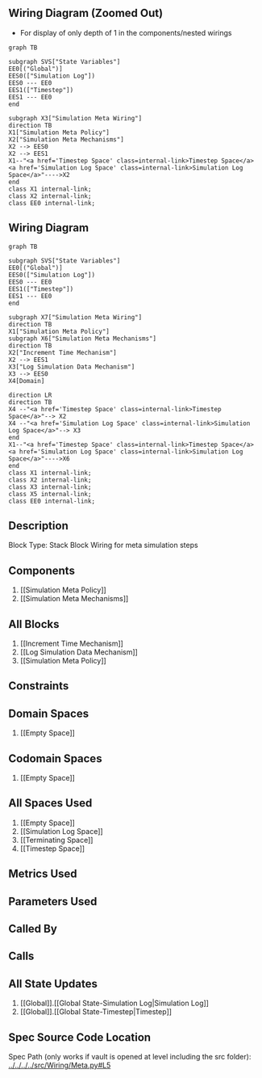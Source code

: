 ## Wiring Diagram (Zoomed Out)

- For display of only depth of 1 in the components/nested wirings
```mermaid
graph TB

subgraph SVS["State Variables"]
EE0[("Global")]
EES0(["Simulation Log"])
EES0 --- EE0
EES1(["Timestep"])
EES1 --- EE0
end

subgraph X3["Simulation Meta Wiring"]
direction TB
X1["Simulation Meta Policy"]
X2["Simulation Meta Mechanisms"]
X2 --> EES0
X2 --> EES1
X1--"<a href='Timestep Space' class=internal-link>Timestep Space</a>
<a href='Simulation Log Space' class=internal-link>Simulation Log Space</a>"---->X2
end
class X1 internal-link;
class X2 internal-link;
class EE0 internal-link;

```

## Wiring Diagram

```mermaid
graph TB

subgraph SVS["State Variables"]
EE0[("Global")]
EES0(["Simulation Log"])
EES0 --- EE0
EES1(["Timestep"])
EES1 --- EE0
end

subgraph X7["Simulation Meta Wiring"]
direction TB
X1["Simulation Meta Policy"]
subgraph X6["Simulation Meta Mechanisms"]
direction TB
X2["Increment Time Mechanism"]
X2 --> EES1
X3["Log Simulation Data Mechanism"]
X3 --> EES0
X4[Domain]

direction LR
direction TB
X4 --"<a href='Timestep Space' class=internal-link>Timestep Space</a>"--> X2
X4 --"<a href='Simulation Log Space' class=internal-link>Simulation Log Space</a>"--> X3
end
X1--"<a href='Timestep Space' class=internal-link>Timestep Space</a>
<a href='Simulation Log Space' class=internal-link>Simulation Log Space</a>"---->X6
end
class X1 internal-link;
class X2 internal-link;
class X3 internal-link;
class X5 internal-link;
class EE0 internal-link;

```

## Description

Block Type: Stack Block
Wiring for meta simulation steps
## Components
1. [[Simulation Meta Policy]]
2. [[Simulation Meta Mechanisms]]

## All Blocks
1. [[Increment Time Mechanism]]
2. [[Log Simulation Data Mechanism]]
3. [[Simulation Meta Policy]]

## Constraints

## Domain Spaces
1. [[Empty Space]]

## Codomain Spaces
1. [[Empty Space]]

## All Spaces Used
1. [[Empty Space]]
2. [[Simulation Log Space]]
3. [[Terminating Space]]
4. [[Timestep Space]]

## Metrics Used

## Parameters Used

## Called By

## Calls

## All State Updates
1. [[Global]].[[Global State-Simulation Log|Simulation Log]]
2. [[Global]].[[Global State-Timestep|Timestep]]

## Spec Source Code Location

Spec Path (only works if vault is opened at level including the src folder): [../../../../src/Wiring/Meta.py#L5](../../../../src/Wiring/Meta.py#L5)

